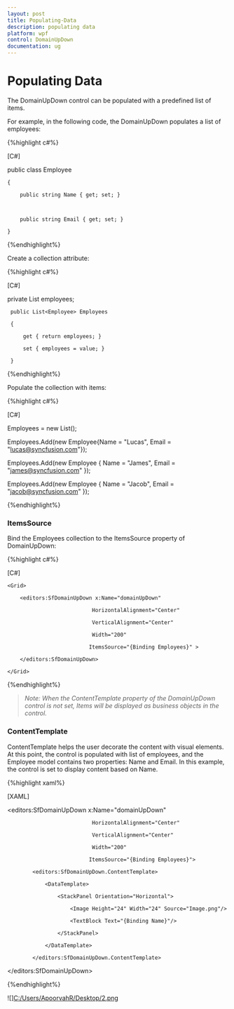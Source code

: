```yaml
---
layout: post
title: Populating-Data
description: populating data
platform: wpf
control: DomainUpDown
documentation: ug
---
```


# Populating Data

The DomainUpDown control can be populated with a predefined list of items. 

For example, in the following code, the DomainUpDown populates a list of employees:

{%highlight c#%}

[C#]



public class Employee

    {

        public string Name { get; set; }



        public string Email { get; set; }

    }



{%endhighlight%}

Create a collection attribute:

{%highlight c#%}

[C#]



private List<Employee> employees;



     public List<Employee> Employees

     {

         get { return employees; }

         set { employees = value; }

     }


{%endhighlight%}


Populate the collection with items:

{%highlight c#%}

[C#]



Employees = new List<Employee>();

Employees.Add(new Employee{Name = "Lucas", Email = "lucas@syncfusion.com"});

Employees.Add(new Employee { Name = "James", Email = "james@syncfusion.com" });

Employees.Add(new Employee { Name = "Jacob", Email = "jacob@syncfusion.com" });


{%endhighlight%}


### ItemsSource

Bind the Employees collection to the ItemsSource property of DomainUpDown:

{%highlight c#%}

[C#]



<Page xmlns:editors="clr-namespace:Syncfusion.Windows.Controls.Input;assembly=Syncfusion.SfInput.Wpf">

    <Grid>

        <editors:SfDomainUpDown x:Name="domainUpDown"

                               HorizontalAlignment="Center"

                               VerticalAlignment="Center"

                               Width="200"

                              ItemsSource="{Binding Employees}" >           

        </editors:SfDomainUpDown>

    </Grid>

</Page>



{%endhighlight%}

> _Note: When the ContentTemplate property of the DomainUpDown control is not set, Items will be displayed as business objects in the control._

### ContentTemplate

ContentTemplate helps the user decorate the content with visual elements. At this point, the control is populated with list of employees, and the Employee model contains two properties: Name and Email. In this example, the control is set to display content based on Name.

{%highlight xaml%}

[XAML]



<editors:SfDomainUpDown x:Name="domainUpDown"

                               HorizontalAlignment="Center"

                               VerticalAlignment="Center"

                               Width="200"

                              ItemsSource="{Binding Employees}">

            <editors:SfDomainUpDown.ContentTemplate>

                <DataTemplate>

                    <StackPanel Orientation="Horizontal">

                        <Image Height="24" Width="24" Source="Image.png"/>

                        <TextBlock Text="{Binding Name}"/>

                    </StackPanel>

                </DataTemplate>

            </editors:SfDomainUpDown.ContentTemplate>

</editors:SfDomainUpDown>

{%endhighlight%}



![][C:/Users/ApoorvahR/Desktop/2.png](Populating-Data_images/Populating-Data_img1.png)


